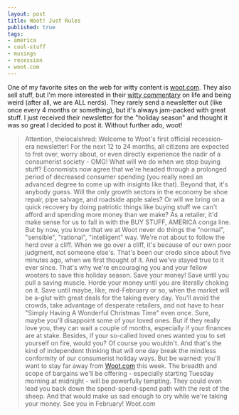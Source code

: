 ```yaml
---
layout: post
title: Woot! Just Rules
published: true
tags:
- america
- cool-stuff
- musings
- recession
- woot.com
---
```

One of my favorite sites on the web for witty content is [woot.com](http://www.woot.com "Woot!"). They also sell stuff, but I'm more interested in their [witty commentary](http://rustysplace.com/humor/ok-another-funny-woot-item-description/ "Another hilarious woot") on life and being weird (after all, we are ALL nerds). They rarely send a newsletter out (like once every 4 months or something), but it's always jam-packed with great stuff. I just received their newsletter for the "holiday season" and thought it was so great I decided to post it. Without further ado, woot!

>

> Attention, thelocalshred: 
> Welcome to Woot's first official recession-era newsletter! For the next 12 to 24 months, all citizens are expected to fret over, worry about, or even directly experience the nadir of a consumerist society - OMG! What will we do when we stop buying stuff? Economists now agree that we're headed through a prolonged period of decreased consumer spending (you really need an advanced degree to come up with insights like that). Beyond that, it's anybody guess. Will the only growth sectors in the economy be shoe repair, pipe salvage, and roadside apple sales? Or will we bring on a quick recovery by doing patriotic things like buying stuff we can't afford and spending more money than we make? 
> As a retailer, it'd make sense for us to fall in with the BUY STUFF, AMERICA conga line. But by now, you know that we at Woot never do things the "normal", "sensible", "rational", "intelligent" way. We're not about to follow the herd over a cliff. When we go over a cliff, it's because of our own poor judgment, not someone else's. That's been our credo since about five minutes ago, when we first thought of it. And we've stayed true to it ever since. 
> That's why we're encouraging you and your fellow wooters to save this holiday season. Save your money! Save until you pull a saving muscle. Horde your money until you are literally choking on it. Save until maybe, like, mid-February or so, when the market will be a-glut with great deals for the taking every day. You'll avoid the crowds, take advantage of desperate retailers, and not have to hear "Simply Having A Wonderful Christmas Time" even once. 
> Sure, maybe you'll disappoint some of your loved ones. But if they really love you, they can wait a couple of months, especially if your finances are at stake. Besides, if your so-called loved ones wanted you to set yourself on fire, would you? Of course you wouldn't. And that's the kind of independent thinking that will one day break the mindless conformity of our consumerist holiday ways. 
> But be warned: you'll want to stay far away from [Woot.com](http://www.woot.com/) this week. The breadth and scope of bargains we'll be offering - especially starting Tuesday morning at midnight - will be powerfully tempting. They could even lead you back down the spend-spend-spend path with the rest of the sheep. And that would make us sad enough to cry while we're taking your money. 
> See you in February! 
> Woot.com

